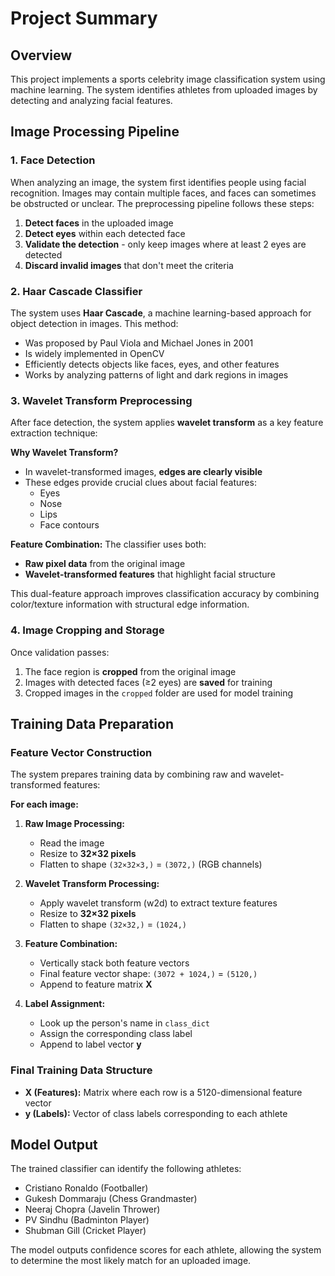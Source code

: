 # Project Summary

## Overview
This project implements a sports celebrity image classification system using machine learning. The system identifies athletes from uploaded images by detecting and analyzing facial features.

## Image Processing Pipeline

### 1. Face Detection
When analyzing an image, the system first identifies people using facial recognition. Images may contain multiple faces, and faces can sometimes be obstructed or unclear. The preprocessing pipeline follows these steps:

1. **Detect faces** in the uploaded image
2. **Detect eyes** within each detected face
3. **Validate the detection** - only keep images where at least 2 eyes are detected
4. **Discard invalid images** that don't meet the criteria

### 2. Haar Cascade Classifier
The system uses **Haar Cascade**, a machine learning-based approach for object detection in images. This method:
- Was proposed by Paul Viola and Michael Jones in 2001
- Is widely implemented in OpenCV
- Efficiently detects objects like faces, eyes, and other features
- Works by analyzing patterns of light and dark regions in images

### 3. Wavelet Transform Preprocessing
After face detection, the system applies **wavelet transform** as a key feature extraction technique:

**Why Wavelet Transform?**
- In wavelet-transformed images, **edges are clearly visible**
- These edges provide crucial clues about facial features:
  - Eyes
  - Nose
  - Lips
  - Face contours

**Feature Combination:**
The classifier uses both:
- **Raw pixel data** from the original image
- **Wavelet-transformed features** that highlight facial structure

This dual-feature approach improves classification accuracy by combining color/texture information with structural edge information.

### 4. Image Cropping and Storage
Once validation passes:
1. The face region is **cropped** from the original image
2. Images with detected faces (≥2 eyes) are **saved** for training
3. Cropped images in the `cropped` folder are used for model training

## Training Data Preparation

### Feature Vector Construction
The system prepares training data by combining raw and wavelet-transformed features:

**For each image:**

1. **Raw Image Processing:**
   - Read the image
   - Resize to **32×32 pixels**
   - Flatten to shape `(32×32×3,)` = `(3072,)` (RGB channels)

2. **Wavelet Transform Processing:**
   - Apply wavelet transform (w2d) to extract texture features
   - Resize to **32×32 pixels**
   - Flatten to shape `(32×32,)` = `(1024,)`

3. **Feature Combination:**
   - Vertically stack both feature vectors
   - Final feature vector shape: `(3072 + 1024,)` = `(5120,)`
   - Append to feature matrix **X**

4. **Label Assignment:**
   - Look up the person's name in `class_dict`
   - Assign the corresponding class label
   - Append to label vector **y**

### Final Training Data Structure
- **X (Features):** Matrix where each row is a 5120-dimensional feature vector
- **y (Labels):** Vector of class labels corresponding to each athlete

## Model Output
The trained classifier can identify the following athletes:
- Cristiano Ronaldo (Footballer)
- Gukesh Dommaraju (Chess Grandmaster)
- Neeraj Chopra (Javelin Thrower)
- PV Sindhu (Badminton Player)
- Shubman Gill (Cricket Player)

The model outputs confidence scores for each athlete, allowing the system to determine the most likely match for an uploaded image.

